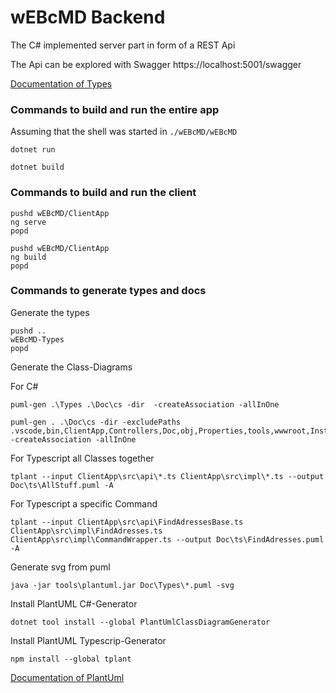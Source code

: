 # wEBcMD Backend

The C# implemented server part in form of a REST Api

The Api can be explored with Swagger https://localhost:5001/swagger

[Documentation of Types](./Types/README.md)

### Commands to build and run the entire app

Assuming that the shell was started in ```./wEBcMD/wEBcMD```

`````````` {cmd}
dotnet run
``````````

`````````` {cmd}
dotnet build
``````````

### Commands to build and run the client

`````````` {cmd}
pushd wEBcMD/ClientApp
ng serve
popd
``````````

`````````` {cmd}
pushd wEBcMD/ClientApp
ng build
popd
``````````

### Commands to generate types and docs

Generate the types

`````````` {cmd}
pushd ..
wEBcMD-Types
popd
``````````

Generate the Class-Diagrams

For C#

`````````` {cmd}
puml-gen .\Types .\Doc\cs -dir  -createAssociation -allInOne
``````````

`````````` {cmd}
puml-gen . .\Doc\cs -dir -excludePaths .vscode,bin,ClientApp,Controllers,Doc,obj,Properties,tools,wwwroot,Install  -createAssociation -allInOne
``````````

For Typescript all Classes together

`````````` {cmd}
tplant --input ClientApp\src\api\*.ts ClientApp\src\impl\*.ts --output Doc\ts\AllStuff.puml -A
``````````

For Typescript a specific Command

`````````` {cmd}
tplant --input ClientApp\src\api\FindAdressesBase.ts ClientApp\src\impl\FindAdresses.ts ClientApp\src\impl\CommandWrapper.ts --output Doc\ts\FindAdresses.puml -A
``````````

Generate svg from puml

`````````` {cmd}
java -jar tools\plantuml.jar Doc\Types\*.puml -svg
``````````

Install PlantUML C#-Generator

`````````` {cmd}
dotnet tool install --global PlantUmlClassDiagramGenerator
``````````

Install PlantUML Typescrip-Generator

`````````` {cmd}
npm install --global tplant
``````````

[Documentation of PlantUml](https://plantuml.com/de/)